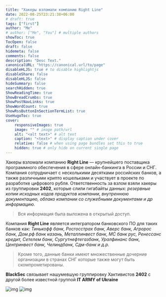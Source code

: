 ```yaml
---
title: "Хакеры взломали компанию Right Line"  
date: 2022-08-25T23:21:38+06:00
# draft: true
tags: ["first"]
author: "Me"
# author: ["Me", "You"] # multiple authors
showToc: true
TocOpen: false
draft: false
hidemeta: false
comments: false
description: "Desc Text."
canonicalURL: "https://canonical.url/to/page"
disableHLJS: true # to disable highlightjs
disableShare: false
disableHLJS: false
hideSummary: false
searchHidden: true
ShowReadingTime: true
ShowBreadCrumbs: true
ShowPostNavLinks: true
ShowWordCount: true
ShowRssButtonInSectionTermList: true
UseHugoToc: true
cover:
    responsiveImages: true
    image: "" # image path/url
    alt: "<alt text>" # alt text
    caption: "<text>" # display caption under cover
    relative: false # when using page bundles set this to true
    hidden: true # only hide on current single page
---
```

Хакеры взломали компанию **Right Line** — крупнейшего поставщика программного обеспечения в сфере онлайн-банкинга в России и СНГ. 
Компания сотрудничает с несколькими десятками российских банков, а также различными крипто кошельками и участвует в проекте по разработке цифрового рубля. 
Ответственность за взлом взяли хакеры из группировки **2402**, которые слили гигабайты данных: *резервные копии исходных кодов продуктов компании, внутреннюю документацию, облако компании со служебными документами и др информацию.*

>Вся информация была выложена в открытый доступ.

Компания **Right Line** является интегратором банковского ПО для таких банков как:
*Тинькофф банк, Росгосстрах банк, Аверс банк, Агророс банк, Дом.рф банк казань, Металлинвест банк, МС банк рус, Ренессанс кредит, Сетелем банк, Сургутнефтегазбанк, Уралфинанс банк, Центринвест банк, Челиндбанк, Сдм-банк и д.р.*

>Кроме того, данные банки имеют множественные дочерние организации в странах СНГ которые  также могут быть скомпрометированы. 

**BlackSec** связывает нашумевшую группировку Хактивистов **2402** с другой более известной группой **IT ARMY of Ukraine**

![img](https://i.ibb.co/Mg75VKP/imageedit-2-7111927910.png)
![img](https://i.ibb.co/QXxzpLy/imageedit-3-9195053624.png)